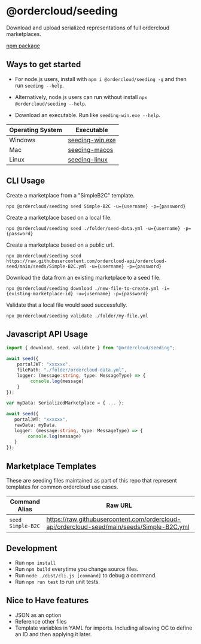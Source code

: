 # @ordercloud/seeding
Download and upload serialized representations of full ordercloud marketplaces. 

[npm package](https://www.npmjs.com/package/@ordercloud/seeding)

## Ways to get started

- For node.js users, install with `npm i @ordercloud/seeding -g` and then run `seeding --help`.

- Alternatively, node.js users can run without install `npx @ordercloud/seeding --help`.

- Download an executable. Run like `seeding-win.exe --help`.

| Operating System | Executable |
| --- | --- |                                
| Windows | [seeding-win.exe](https://raw.githubusercontent.com/ordercloud-api/ordercloud-seed/main/exe/seeding-win.exe) |
| Mac | [seeding-macos](https://raw.githubusercontent.com/ordercloud-api/ordercloud-seed/main/exe/seeding-macos)  |
| Linux | [seeding-linux](https://raw.githubusercontent.com/ordercloud-api/ordercloud-seed/main/exe/seeding-linux) |


## CLI Usage 

Create a marketplace from a "SimpleB2C" template.
```
npx @ordercloud/seeding seed Simple-B2C -u={username} -p={password}
```

Create a marketplace based on a local file. 
```
npx @ordercloud/seeding seed ./folder/seed-data.yml -u={username} -p={password}
```

Create a marketplace based on a public url.
```
npx @ordercloud/seeding seed https://raw.githubusercontent.com/ordercloud-api/ordercloud-seed/main/seeds/Simple-B2C.yml -u={username} -p={password}
```

Download the data from an existing marketplace to a seed file.
```
npx @ordercloud/seeding download ./new-file-to-create.yml -i={existing-marketplace-id} -u={username} -p={password}
```

Validate that a local file would seed successfully. 
```
npx @ordercloud/seeding validate ./folder/my-file.yml
``` 

## Javascript API Usage

```typescript
import { download, seed, validate } from "@ordercloud/seeding";

await seed({
    portalJWT: "xxxxxx", 
    filePath: "./folder/ordercloud-data.yml",
    logger: (message:string, type: MessageType) => {
         console.log(message)
    }
}); 
 ```
 
 ```typescript
var myData: SerializedMarketplace = { ... };

await seed({
    portalJWT: "xxxxxx", 
    rawData: myData,
    logger: (message:string, type: MessageType) => {
         console.log(message)
    }
}); 
 ```

## Marketplace Templates

These are seeding files maintained as part of this repo that represent templates for common ordercloud use cases. 

| Command Alias | Raw URL |
| --- | --- |                                
| `seed Simple-B2C` | https://raw.githubusercontent.com/ordercloud-api/ordercloud-seed/main/seeds/Simple-B2C.yml |

## Development

- Run `npm install`
- Run `npm build` everytime you change source files.
- Run `node ./dist/cli.js [command]` to debug a command.
- Run `npm run test` to run unit tests.


## Nice to Have features
- JSON as an option
- Reference other files
- Template variables in YAML for imports. Including allowing OC to define an ID and then applying it later.

